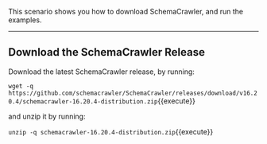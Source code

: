 This scenario shows you how to download SchemaCrawler, and run the examples.

-----

## Download the SchemaCrawler Release
Download the latest SchemaCrawler release, by running:

`wget -q  https://github.com/schemacrawler/SchemaCrawler/releases/download/v16.20.4/schemacrawler-16.20.4-distribution.zip`{{execute}}

and unzip it by running:

`unzip -q schemacrawler-16.20.4-distribution.zip`{{execute}}
